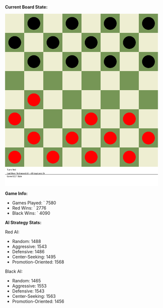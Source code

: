 
**Current Board State:**  
<!-- START_GIF -->
![Checkers Game](./checkers_game.gif)
<!-- END_GIF -->

**Game Info:**  
- Games Played: `<!-- GAMES_PLAYED --> 7580
- Red Wins: `<!-- RED_WINS --> 2776
- Black Wins: `<!-- BLACK_WINS --> 4090

<!-- AI_STATS -->
**AI Strategy Stats:**

Red AI:
- Random: 1488
- Aggressive: 1543
- Defensive: 1486
- Center-Seeking: 1495
- Promotion-Oriented: 1568

Black AI:
- Random: 1465
- Aggressive: 1553
- Defensive: 1543
- Center-Seeking: 1563
- Promotion-Oriented: 1456
